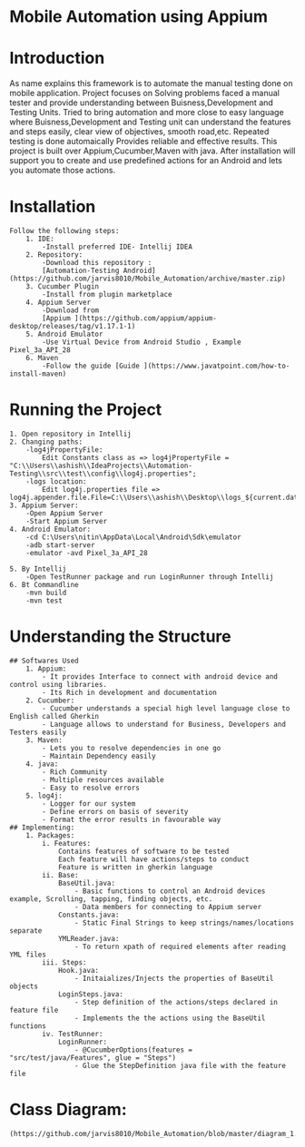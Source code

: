 # Mobile Automation using Appium

# Introduction
As name explains this framework is to automate the manual testing done on mobile application.
Project focuses on Solving problems faced a manual tester and provide understanding between Buisness,Development and Testing Units.
Tried to bring automation and more close to easy language where Buisness,Development and Testing unit can understand the features and steps easily, clear view of objectives, smooth road,etc.
Repeated testing is done automaically
Provides reliable and effective results.
This project is built over Appium,Cucumber,Maven with java.
After installation will support you to create and use predefined actions for an Android and lets you automate those actions. 


# Installation

	Follow the following steps:
		1. IDE:
			-Install preferred IDE- Intellij IDEA 
		2. Repository:
			-Download this repository : 
			[Automation-Testing Android](https://github.com/jarvis8010/Mobile_Automation/archive/master.zip)
		3. Cucumber Plugin
			-Install from plugin marketplace
		4. Appium Server
			-Download from 
			[Appium ](https://github.com/appium/appium-desktop/releases/tag/v1.17.1-1)
		5. Android Emulator
			-Use Virtual Device from Android Studio , Example Pixel_3a_API_28
		6. Maven 
			-Follow the guide [Guide ](https://www.javatpoint.com/how-to-install-maven)
# Running the Project

	1. Open repository in Intellij
	2. Changing paths:
		-log4jPropertyFile:
			Edit Constants class as => log4jPropertyFile = "C:\\Users\\ashish\\IdeaProjects\\Automation-Testing\\src\\test\\config\\log4j.properties";
		-logs location:
			Edit log4j.properties file => log4j.appender.file.File=C:\\Users\\ashish\\Desktop\\logs_${current.date.time}.log
	3. Appium Server:
		-Open Appium Server
		-Start Appium Server
	4. Android Emulator:
		-cd C:\Users\nitin\AppData\Local\Android\Sdk\emulator
		-adb start-server
		-emulator -avd Pixel_3a_API_28

	5. By Intellij 
		-Open TestRunner package and run LoginRunner through Intellij
	6. Bt Commandline
		-mvn build
		-mvn test
		
# Understanding the Structure
	## Softwares Used 
		1. Appium:
			- It provides Interface to connect with android device and control using libraries.
			- Its Rich in development and documentation
		2. Cucumber:
			- Cucumber understands a special high level language close to English called Gherkin
			- Language allows to understand for Business, Developers and Testers easily
		3. Maven:
			- Lets you to resolve dependencies in one go
			- Maintain Dependency easily
		4. java:
			- Rich Community
			- Multiple resources available
			- Easy to resolve errors
		5. log4j:
			- Logger for our system
			- Define errors on basis of severity
			- Format the error results in favourable way
	## Implementing:
		1. Packages:
			i. Features:
				Contains features of software to be tested
				Each feature will have actions/steps to conduct
				Feature is written in gherkin language
			ii. Base:
				BaseUtil.java: 
					- Basic functions to control an Android devices example, Scrolling, tapping, finding objects, etc.
					- Data members for connecting to Appium server
				Constants.java:
					- Static Final Strings to keep strings/names/locations separate 
				YMLReader.java:
					- To return xpath of required elements after reading YML files
			iii. Steps:
				Hook.java:
					- Initaializes/Injects the properties of BaseUtil objects
				LoginSteps.java:
					- Step definition of the actions/steps declared in feature file
					- Implements the the actions using the BaseUtil functions
			iv. TestRunner:
				LoginRunner:
					- @CucumberOptions(features = "src/test/java/Features", glue = "Steps")
					- Glue the StepDefinition java file with the feature file
			
					
# Class Diagram:
	(https://github.com/jarvis8010/Mobile_Automation/blob/master/diagram_1.png)				
			

	
